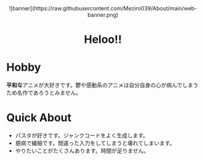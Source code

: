<div align="center">
    ![banner](https://raw.githubusercontent.com/Meziro039/About/main/web-banner.png)
    <h1>Heloo!!</h1>
</div>

# Hobby
**平和な**アニメが大好きです。鬱や感動系のアニメは自分自身の心が病んでしまうため名作であろうとみません。  

# Quick About
- パスタが好きです。ジャンクコードをよく生成します。
- 臆病で繊細です。間違った入力をしてしまうと壊れてしまいます。
- やりたいことがたくさんあります。時間が足りません。

<!--
**Meziro039/Meziro039** is a ✨ _special_ ✨ repository because its `README.md` (this file) appears on your GitHub profile.

Here are some ideas to get you started:

- 🔭 I’m currently working on ...
- 🌱 I’m currently learning ...
- 👯 I’m looking to collaborate on ...
- 🤔 I’m looking for help with ...
- 💬 Ask me about ...
- 📫 How to reach me: ...
- 😄 Pronouns: ...
- ⚡ Fun fact: ...
-->
